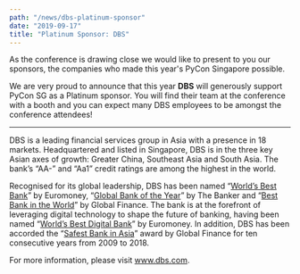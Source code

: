 ```yaml
---
path: "/news/dbs-platinum-sponsor"
date: "2019-09-17"
title: "Platinum Sponsor: DBS"
---
```


As the conference is drawing close we would like to present to you our sponsors, the companies who made this year's PyCon Singapore possible.

We are very proud to announce that this year **DBS** will generously support PyCon
SG as a Platinum sponsor. You will find their team at the conference with a
booth and you can expect many DBS employees to be amongst the conference attendees!

---

DBS is a leading financial services group in Asia with a presence in 18 markets. Headquartered and listed in Singapore, DBS is in the three key Asian axes of growth: Greater China, Southeast Asia and South Asia. The bank’s “AA-” and “Aa1” credit ratings are among the highest in the world.

Recognised for its global leadership, DBS has been named “[World’s Best Bank](https://www.dbs.com/newsroom/DBS_named_Worlds_Best_Bank_by_Euromoney_magazine)” by Euromoney, “[Global Bank of the Year](https://www.dbs.com/newsroom/DBS_named_Global_Bank_of_the_Year)” by The Banker and “[Best Bank in the World](https://www.dbs.com/newsroom/DBS_named_Best_Bank_in_the_World)” by Global Finance. The bank is at the forefront of leveraging digital technology to shape the future of banking, having been named “[World’s Best Digital Bank](https://www.dbs.com/newsroom/DBS_named_worlds_best_digital_bank)” by Euromoney. In addition, DBS has been accorded the “[Safest Bank in Asia](https://www.dbs.com/newsroom/DBS_named_Asias_Safest_Bank_for_10th_consecutive_year)” award by Global Finance for ten consecutive years from 2009 to 2018.

For more information, please visit www.dbs.com.
